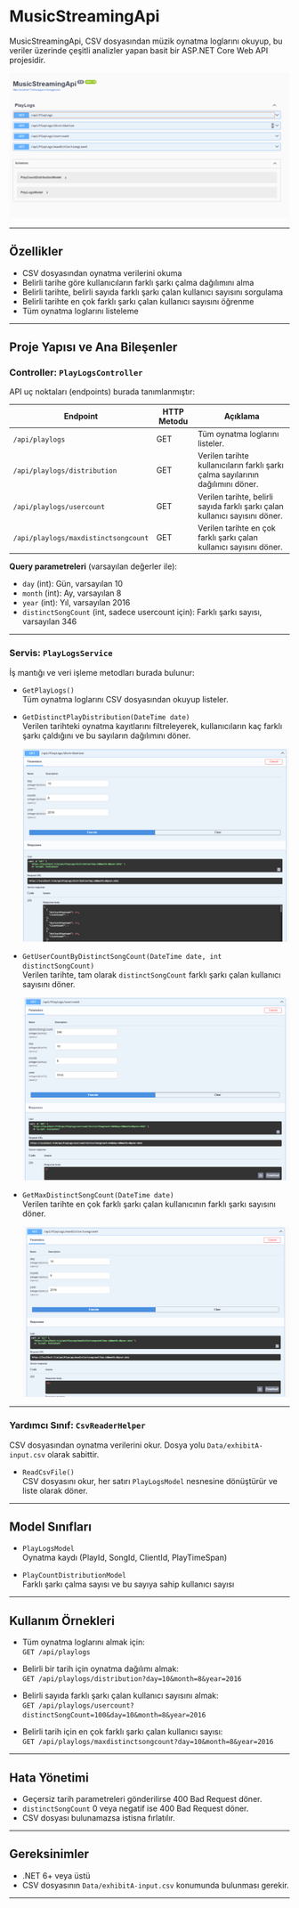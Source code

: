 # MusicStreamingApi

MusicStreamingApi, CSV dosyasından müzik oynatma loglarını okuyup, bu veriler üzerinde çeşitli analizler yapan basit bir ASP.NET Core Web API projesidir.

![MusicStreamingApi](https://github.com/ilkersatur/music-streaming-api/blob/main/1.png)

---

## Özellikler

- CSV dosyasından oynatma verilerini okuma
- Belirli tarihe göre kullanıcıların farklı şarkı çalma dağılımını alma
- Belirli tarihte, belirli sayıda farklı şarkı çalan kullanıcı sayısını sorgulama
- Belirli tarihte en çok farklı şarkı çalan kullanıcı sayısını öğrenme
- Tüm oynatma loglarını listeleme

---

## Proje Yapısı ve Ana Bileşenler

### Controller: `PlayLogsController`

API uç noktaları (endpoints) burada tanımlanmıştır:

| Endpoint                        | HTTP Metodu | Açıklama                                                                                     |
|--------------------------------|-------------|----------------------------------------------------------------------------------------------|
| `/api/playlogs`                | GET         | Tüm oynatma loglarını listeler.                                                             |
| `/api/playlogs/distribution`   | GET         | Verilen tarihte kullanıcıların farklı şarkı çalma sayılarının dağılımını döner.              |
| `/api/playlogs/usercount`      | GET         | Verilen tarihte, belirli sayıda farklı şarkı çalan kullanıcı sayısını döner.                  |
| `/api/playlogs/maxdistinctsongcount` | GET  | Verilen tarihte en çok farklı şarkı çalan kullanıcı sayısını döner.                          |

**Query parametreleri** (varsayılan değerler ile):
- `day` (int): Gün, varsayılan 10
- `month` (int): Ay, varsayılan 8
- `year` (int): Yıl, varsayılan 2016
- `distinctSongCount` (int, sadece usercount için): Farklı şarkı sayısı, varsayılan 346

---

### Servis: `PlayLogsService`

İş mantığı ve veri işleme metodları burada bulunur:

- `GetPlayLogs()`  
  Tüm oynatma loglarını CSV dosyasından okuyup listeler.

- `GetDistinctPlayDistribution(DateTime date)`  
  Verilen tarihteki oynatma kayıtlarını filtreleyerek, kullanıcıların kaç farklı şarkı çaldığını ve bu sayıların dağılımını döner.

  ![MusicStreamingApi](https://github.com/ilkersatur/music-streaming-api/blob/main/2.png)

- `GetUserCountByDistinctSongCount(DateTime date, int distinctSongCount)`  
  Verilen tarihte, tam olarak `distinctSongCount` farklı şarkı çalan kullanıcı sayısını döner.

  ![MusicStreamingApi](https://github.com/ilkersatur/music-streaming-api/blob/main/3.png)

- `GetMaxDistinctSongCount(DateTime date)`  
  Verilen tarihte en çok farklı şarkı çalan kullanıcının farklı şarkı sayısını döner.

    ![MusicStreamingApi](https://github.com/ilkersatur/music-streaming-api/blob/main/4.png)
---

### Yardımcı Sınıf: `CsvReaderHelper`

CSV dosyasından oynatma verilerini okur. Dosya yolu `Data/exhibitA-input.csv` olarak sabittir.

- `ReadCsvFile()`  
  CSV dosyasını okur, her satırı `PlayLogsModel` nesnesine dönüştürür ve liste olarak döner.

---

## Model Sınıfları

- `PlayLogsModel`  
  Oynatma kaydı (PlayId, SongId, ClientId, PlayTimeSpan)

- `PlayCountDistributionModel`  
  Farklı şarkı çalma sayısı ve bu sayıya sahip kullanıcı sayısı

---

## Kullanım Örnekleri

- Tüm oynatma loglarını almak için:  
  `GET /api/playlogs`

- Belirli bir tarih için oynatma dağılımı almak:  
  `GET /api/playlogs/distribution?day=10&month=8&year=2016`

- Belirli sayıda farklı şarkı çalan kullanıcı sayısını almak:  
  `GET /api/playlogs/usercount?distinctSongCount=100&day=10&month=8&year=2016`

- Belirli tarih için en çok farklı şarkı çalan kullanıcı sayısı:  
  `GET /api/playlogs/maxdistinctsongcount?day=10&month=8&year=2016`

---

## Hata Yönetimi

- Geçersiz tarih parametreleri gönderilirse 400 Bad Request döner.
- `distinctSongCount` 0 veya negatif ise 400 Bad Request döner.
- CSV dosyası bulunamazsa istisna fırlatılır.

---

## Gereksinimler

- .NET 6+ veya üstü
- CSV dosyasının `Data/exhibitA-input.csv` konumunda bulunması gerekir.

---
